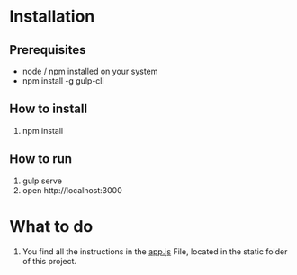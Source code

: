 # Installation
## Prerequisites

* node / npm installed on your system
* npm install -g gulp-cli

## How to install

1. npm install

## How to run

1. gulp serve
2. open http://localhost:3000

# What to do

1. You find all the instructions in the [app.js](static/app.js) File, located in the static folder of this project.